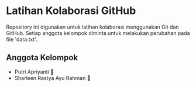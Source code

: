 # Latihan Kolaborasi GitHub

Repository ini digunakan untuk latihan kolaborasi menggunakan Git dan GitHub. 
Setiap anggota kelompok diminta untuk melakukan perubahan pada file 'data.txt'.

## Anggota Kelompok
- Putri Apriyanti 🍉
- Sharleen Rastya Ayu Rahman 🧶
